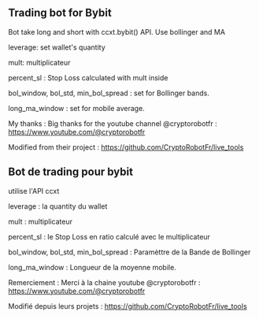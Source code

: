 ## Trading bot for Bybit 
Bot take long and short with ccxt.bybit() API.
Use bollinger and MA

leverage: set wallet's quantity

mult: multiplicateur

percent_sl : Stop Loss calculated with mult inside

bol_window, bol_std, min_bol_spread : set for Bollinger bands.

long_ma_window : set for mobile average.

My thanks : 
Big thanks for the youtube channel @cryptorobotfr : https://www.youtube.com/@cryptorobotfr

Modified from their project : https://github.com/CryptoRobotFr/live_tools

## Bot de trading pour bybit
utilise l'API ccxt

leverage : la quantity du wallet

mult : multiplicateur

percent_sl : le Stop Loss en ratio calculé avec le multiplicateur

bol_window, bol_std, min_bol_spread : Paramèttre de la Bande de Bollinger

long_ma_window : Longueur de la moyenne mobile.

Remerciement :
Merci à la chaine youtube @cryptorobotfr : https://www.youtube.com/@cryptorobotfr

Modifié depuis leurs projets : https://github.com/CryptoRobotFr/live_tools



